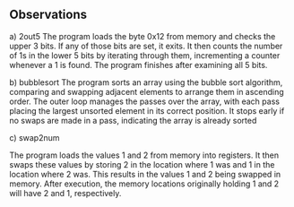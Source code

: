 ## Observations

a) 2out5
The program loads the byte 0x12 from memory and checks the upper 3 bits. If any of those bits are 
set, it exits. It then counts the number of 1s in the lower 5 bits by iterating through them, 
incrementing a counter whenever a 1 is found. The program finishes after examining all 5 bits. 

b) bubblesort
The program sorts an array using the bubble sort algorithm, comparing and swapping adjacent 
elements to arrange them in ascending order. The outer loop manages the passes over the array, 
with each pass placing the largest unsorted element in its correct position. It stops early if no swaps 
are made in a pass, indicating the array is already sorted

c) swap2num

The program loads the values 1 and 2 from memory into registers. It then swaps these values by 
storing 2 in the location where 1 was and 1 in the location where 2 was. This results in the values 1 
and 2 being swapped in memory. After execution, the memory locations originally holding 1 and 2 
will have 2 and 1, respectively.
